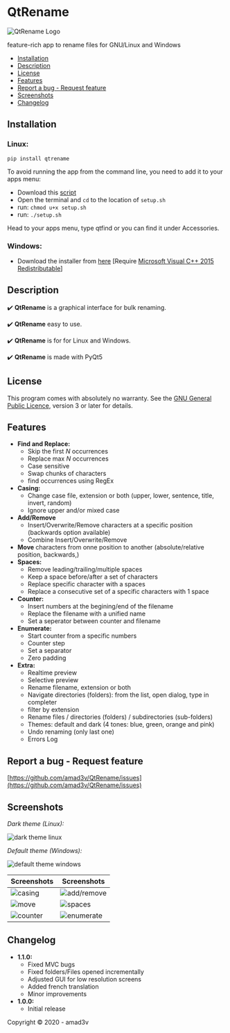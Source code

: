 


# QtRename
![QtRename Logo](https://github.com/amad3v/QtRename/raw/master/qtrename/app.png)

feature-rich app to rename files for GNU/Linux and Windows

- [Installation](#installation)
- [Description](#description)
- [License](#license)
- [Features](#features)
- [Report a bug - Request feature](#report-a-bug---request-feature)
- [Screenshots](#screenshots)
- [Changelog](#changelog)

## **Installation**
### Linux:
    pip install qtrename

To avoid running the app from the command line, you need to add it to your apps menu:
- Download this [script](https://github.com/amad3v/QtRename/raw/master/setup.sh)
- Open the terminal and `cd` to the location of `setup.sh`
- run: `chmod u+x setup.sh`
- run: `./setup.sh`

Head to your apps menu, type qtfind or you can find it under Accessories.

### Windows:
- Download the installer from [here](https://github.com/amad3v/QtRename/releases/download/v1.1.0/QtRename.1.1.0.exe) [Require [Microsoft Visual C++ 2015 Redistributable](https://www.microsoft.com/en-gb/download/details.aspx?id=48145)]

## **Description**

:heavy_check_mark: **QtRename** is a graphical interface for bulk renaming.

:heavy_check_mark: **QtRename** easy to use.

:heavy_check_mark: **QtRename** is for for Linux and Windows.

:heavy_check_mark: **QtRename** is made with PyQt5


## **License**
This program comes with absolutely no warranty.
See the [GNU General Public Licence](https://www.gnu.org/licenses/gpl-3.0.html), version 3 or later for details.

## **Features**
 - **Find and Replace:**
   * Skip the first *N* occurrences
   * Replace max *N* occurrences
   * Case sensitive
   * Swap chunks of characters
   * find occurrences using RegEx
 - **Casing:**
   * Change case file, extension or both (upper, lower, sentence, title, invert, random)
   * Ignore upper and/or mixed case
 - **Add/Remove**
   * Insert/Overwrite/Remove characters at a specific position (backwards option available)
   * Combine Insert/Overwrite/Remove
 - **Move** characters from onne position to another (absolute/relative position, backwards,)
 - **Spaces:**
   * Remove leading/trailing/multiple spaces
   * Keep a space before/after a set of characters
   * Replace specific character with a spaces
   * Replace a consecutive set of a specific characters with 1 space
 - **Counter:**
   * Insert numbers at the begining/end of the filename
   * Replace the filename with a unified name
   * Set a seperator between counter and filename
 - **Enumerate:**
   * Start counter from a specific numbers
   * Counter step
   * Set a separator
   * Zero padding
 - **Extra:**
   * Realtime preview
   * Selective preview
   * Rename filename, extension or both
   * Navigate directories (folders): from the list, open dialog, type in completer
   * filter by extension
   * Rename files / directories (folders) / subdirectories (sub-folders)
   * Themes: default and dark (4 tones: blue, green, orange and pink)
   * Undo renaming (only last one)
   * Errors Log
   
## **Report a bug - Request feature**
[https://github.com/amad3v/QtRename/issues](https://github.com/amad3v/QtRename/issues)

## **Screenshots**

*Dark theme (Linux):*

![dark theme linux](https://github.com/amad3v/QtRename/raw/master/docs/linux.png)

*Default theme (Windows):*

![default theme windows](https://github.com/amad3v/QtRename/raw/master/docs/win.png)

|Screenshots|Screenshots|
|---|---|
|![casing](https://github.com/amad3v/QtRename/raw/master/docs/casing.png)|![add/remove](https://github.com/amad3v/QtRename/raw/master/docs/addrem.png)|
|![move](https://github.com/amad3v/QtRename/raw/master/docs/move.png)|![spaces](https://github.com/amad3v/QtRename/raw/master/docs/spaces.png)|
|![counter](https://github.com/amad3v/QtRename/raw/master/docs/counter.png)|![enumerate](https://github.com/amad3v/QtRename/raw/master/docs/enum.png)|
## **Changelog**
- **1.1.0:**
	- Fixed MVC bugs
	- Fixed folders/Files opened incrementally
	- Adjusted GUI for low resolution screens
	- Added french translation
	- Minor improvements
- **1.0.0:**
	- Initial release


Copyright :copyright: 2020 - amad3v
